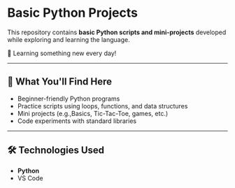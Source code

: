# Basic Python Projects

This repository contains **basic Python scripts and mini-projects** developed while exploring and learning the language.

📌 Learning something new every day!

---

## 🧰 What You'll Find Here

- Beginner-friendly Python programs
- Practice scripts using loops, functions, and data structures
- Mini projects (e.g.,Basics, Tic-Tac-Toe, games, etc.)
- Code experiments with standard libraries

---

## 🛠 Technologies Used

- **Python**
- VS Code
